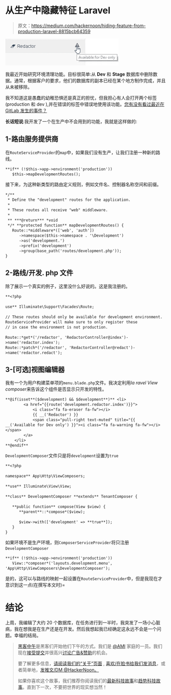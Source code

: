 # 从生产中隐藏特征 Laravel

> 原文：<https://medium.com/hackernoon/hiding-feature-from-production-laravel-8815bcb64359>

![](img/71ddb0b769f643fcab7fe5507e114343.png)

我最近开始研究环境清理功能。目标很简单:从 **Dev** 和 **Stage** 数据库中删除数据。通常，根据客户的要求，他们的数据库的副本已经在某个地方制作完成，并且从未被移除。

我不知道这是愚蠢的幼稚恐惧还是真正的担忧，但我担心有人会打开两个标签(production 和 dev ),并在错误的标签中错误地使用该功能。[您有没有看过最近在 GitLab 发生的事件？](https://about.gitlab.com/2017/02/01/gitlab-dot-com-database-incident/)

**长话短说**:我开发了一个在生产中不会用到的功能，我就是这样做的:

## 1-路由服务提供商

在`RouteServiceProvider`的`map`中，如果我们没有生产，让我们注册一种新的路线。

```
**if** (!$this->app->environment('production'))
   $this->mapDevelopmentRoutes();
```

接下来，为这种新类型的路由定义规则，例如文件名、控制器名称空间和前缀。

```
*/**
 * Define the "development" routes for the application.
 *
 * These routes all receive "web" middleware.
 *
 ** ***@return*** *void
 */* **protected function** mapDevelopmentRoutes() {
   Route::*middleware*(['web', 'auth'])
      ->namespace($this->namespace . '\Development')
      ->as('development.')
      ->prefix('development')
      ->group(base_path('routes/development.php'));
}
```

## 2-路线/开发. php 文件

除了展示一个真实的例子，这里没什么好说的。这是我注册的。

```
**<?php

use** Illuminate\Support\Facades\Route;

// These routes should only be available for development environment. RouteServiceProvider will make sure to only register these
// in case the environment is not production.

Route::*get*('/redactor', 'RedactorController@index')->name('redactor.index');
Route::*patch*('/redactor', 'RedactorController@redact')->name('redactor.redact');
```

## 3-[可选]视图编辑器

我有一个为用户构建菜单项的`menu.blade.php`文件。我决定利用*la ravel View composer*来告诉这个组件是否显示只开发的特性。

```
**@if(isset**($development) && $development**)** <li>
        <a href="{{route('development.redactor.index')}}">
            <i class="fa fa-eraser fa-fw"></i>
            {{ __('Redactor') }}
            <span class="pull-right text-muted" title="{{ __('Available for Dev only') }}"><i class="fa fa-warning fa-fw"></i></span>
        </a>
    </li>
**@endif**
```

`DevelopmentComposer`文件只是将`development`设置为`true`

```
**<?php

namespace** App\Http\ViewComposers;

**use** Illuminate\View\View;

**class** DevelopmentComposer **extends** TenantComposer {

   **public function** compose(View $view) {
      **parent**::*compose*($view);

      $view->with(['development' => **true**]);
   }
}
```

如果环境不是生产环境，则`ComposerServiceProvider`将只注册`DevelopmentComposer`

```
**if** (!$this->app->environment('production'))
   View::*composer*('layouts.development.menu', 'App\Http\ViewComposers\DevelopmentComposer');
```

是的，这可以与路线的映射一起设置在`RouteServiceProvider`中，但是我现在才意识到这一点(在撰写本文时)=

# 结论

上周，我编辑了大约 20 个数据库，在任务进行到一半时，我突发了一场小心脏病，我在想我是在生产还是在开发。然后我想起我已经确定这永远不会是一个问题。幸福的结局。

> [黑客中午](http://bit.ly/Hackernoon)是黑客们开始他们下午的方式。我们是 [@AMI](http://bit.ly/atAMIatAMI) 家庭的一员。我们现在[接受提交](http://bit.ly/hackernoonsubmission)并很高兴[讨论广告&赞助](mailto:partners@amipublications.com)的机会。
> 
> 要了解更多信息，[请阅读我们的“关于”页面](https://goo.gl/4ofytp) , [喜欢/在脸书给我们发消息](http://bit.ly/HackernoonFB)，或者简单地，[发推文/DM @HackerNoon。](https://goo.gl/k7XYbx)
> 
> 如果你喜欢这个故事，我们推荐你阅读我们的[最新科技故事](http://bit.ly/hackernoonlatestt)和[趋势科技故事](https://hackernoon.com/trending)。直到下一次，不要把世界的现实想当然！